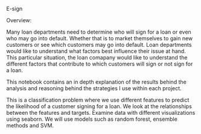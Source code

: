 E-sign

Overview:

Many loan departments need to determine who will sign for a loan or even who may go into default. Whether that is to market themselves to gain new customers or see which customers may go into default. Loan departments would like to understand what factors best influence their issue at hand. This particular situation, the loan comapany would like to understand the different factors that contribute to which customers will sign or not sign for a loan.

This notebook contains an in depth explanation of the results behind the analysis and reasoning behind the strategies I use within each project.

This is a classification problem where we use different features to predict the likelihood of a customer signing for a loan.
We look at the relationships between the features and targets.
Examine data with different visualizations using seaborn.
We will use models such as random forest, ensemble methods and SVM.
